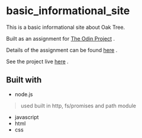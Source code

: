 # basic_informational_site

This is a basic informational site about Oak Tree. 

Built as an assignment for [The Odin Project](https://github.com/TheOdinProject/curriculum) .

Details of the assignment can be found [here](https://www.theodinproject.com/lessons/nodejs-basic-informational-site) .

See the project live [here](https://basicinformationalsite.hello12world.repl.co) .

## Built with

- node.js
> used built in http, fs/promises and path module
- javascript
- html
- css
